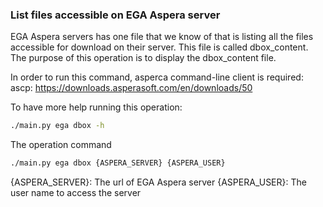 ### List files accessible on EGA Aspera server

EGA Aspera servers has one file that we know of that is listing all the files accessible for download on their server. This
file is called dbox_content. The purpose of this operation is to display the dbox_content file.

In order to run this command, asperca command-line client is required: ascp:
https://downloads.asperasoft.com/en/downloads/50

To have more help running this operation:
```bash
./main.py ega dbox -h
```

The operation command
```bash
./main.py ega dbox {ASPERA_SERVER} {ASPERA_USER}
```

{ASPERA_SERVER}: The url of EGA Aspera server
{ASPERA_USER}: The user name to access the server
